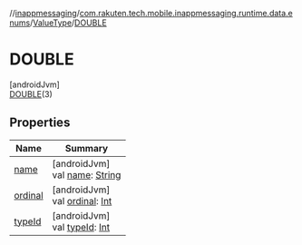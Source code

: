 //[inappmessaging](../../../../index.md)/[com.rakuten.tech.mobile.inappmessaging.runtime.data.enums](../../index.md)/[ValueType](../index.md)/[DOUBLE](index.md)

# DOUBLE

[androidJvm]\
[DOUBLE](index.md)(3)

## Properties

| Name | Summary |
|---|---|
| [name](../-i-n-v-a-l-i-d/index.md#-372974862%2FProperties%2F-93201661) | [androidJvm]<br>val [name](../-i-n-v-a-l-i-d/index.md#-372974862%2FProperties%2F-93201661): [String](https://kotlinlang.org/api/latest/jvm/stdlib/kotlin/-string/index.html) |
| [ordinal](../-i-n-v-a-l-i-d/index.md#-739389684%2FProperties%2F-93201661) | [androidJvm]<br>val [ordinal](../-i-n-v-a-l-i-d/index.md#-739389684%2FProperties%2F-93201661): [Int](https://kotlinlang.org/api/latest/jvm/stdlib/kotlin/-int/index.html) |
| [typeId](../type-id.md) | [androidJvm]<br>val [typeId](../type-id.md): [Int](https://kotlinlang.org/api/latest/jvm/stdlib/kotlin/-int/index.html) |
